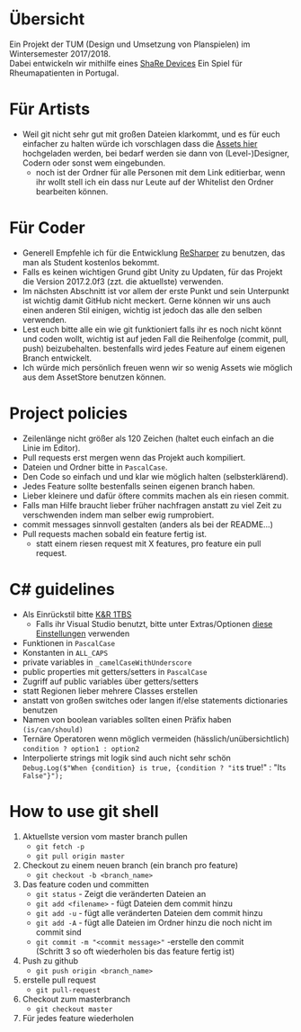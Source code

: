 # Übersicht

Ein Projekt der TUM (Design und Umsetzung von Planspielen) im Wintersemester 2017/2018.  
Dabei entwickeln wir mithilfe eines [ShaRe Devices](https://remotelab.fe.up.pt/instrumented_devices/share.php) Ein Spiel für Rheumapatienten in Portugal.

# Für Artists

* Weil git nicht sehr gut mit großen Dateien klarkommt, und es für euch einfacher zu halten würde ich vorschlagen dass die [Assets hier](https://goo.gl/ynbDtW) hochgeladen werden, bei bedarf werden sie dann von (Level-)Designer, Codern oder sonst wem eingebunden.
  * noch ist der Ordner für alle Personen mit dem Link editierbar, wenn ihr wollt stell ich ein dass nur Leute auf der Whitelist den Ordner bearbeiten können.

# Für Coder

* Generell Empfehle ich für die Entwicklung [ReSharper](https://www.jetbrains.com/resharper/) zu benutzen, das man als Student kostenlos bekommt.  
* Falls es keinen wichtigen Grund gibt Unity zu Updaten, für das Projekt die Version 2017.2.0f3 (zzt. die aktuellste) verwenden.  
* Im nächsten Abschnitt ist vor allem der erste Punkt und sein Unterpunkt ist wichtig damit GitHub nicht meckert. Gerne können wir uns auch einen anderen Stil einigen, wichtig ist jedoch das alle den selben verwenden.  
* Lest euch bitte alle ein wie git funktioniert falls ihr es noch nicht könnt und coden wollt, wichtig ist auf jeden Fall die Reihenfolge (commit, pull, push) beizubehalten. bestenfalls wird jedes Feature auf einem eigenen Branch entwickelt.  
* Ich würde mich persönlich freuen wenn wir so wenig Assets wie möglich aus dem AssetStore benutzen können.

# Project policies

* Zeilenlänge nicht größer als 120 Zeichen (haltet euch einfach an die Linie im Editor).
* Pull requests erst mergen wenn das Projekt auch kompiliert.
* Dateien und Ordner bitte in `PascalCase`.
* Den Code so einfach und und klar wie möglich halten (selbsterklärend).
* Jedes Feature sollte bestenfalls seinen eigenen branch haben.
* Lieber kleinere und dafür öftere commits machen als ein riesen commit.
* Falls man Hilfe braucht lieber früher nachfragen anstatt zu viel Zeit zu verschwenden indem man selber ewig rumprobiert.
* commit messages sinnvoll gestalten (anders als bei der README...)
* Pull requests machen sobald ein feature fertig ist.
    * statt einem riesen request mit X features, pro feature ein pull request.

# C# guidelines

* Als Einrückstil bitte [K&R 1TBS](https://en.wikipedia.org/wiki/Indentation_style#Variant:_1TBS_.28OTBS.29)
   * Falls ihr Visual Studio benutzt, bitte unter Extras/Optionen [diese Einstellungen](https://imgur.com/a/7IUc1) verwenden 
* Funktionen in `PascalCase`
* Konstanten in `ALL_CAPS`
* private variables in `_camelCaseWithUnderscore`
* public properties mit getters/setters in `PascalCase`
* Zugriff auf public variables über getters/setters
* statt Regionen lieber mehrere Classes erstellen
* anstatt von großen switches oder langen if/else statements dictionaries benutzen
* Namen von boolean variables sollten einen Präfix haben `(is/can/should)`
* Ternäre Operatoren wenn möglich vermeiden (hässlich/unübersichtlich) `condition ? option1 : option2`
* Interpolierte strings mit logik sind auch nicht sehr schön `Debug.Log($"When {condition} is true, {condition ? "it`s true!" : "It`s False"}");`

# How to use git shell 
1. Aktuellste version vom master branch pullen
    * `git fetch -p`
    * `git pull origin master`
2. Checkout zu einem neuen branch (ein branch pro feature)
    * `git checkout -b <branch_name>`
3. Das feature coden und committen
    * `git status` - Zeigt die veränderten Dateien an
    * `git add <filename>` - fügt Dateien dem commit hinzu
    * `git add -u` - fügt alle veränderten Dateien dem commit hinzu
    * `git add -A` - fügt alle Dateien im Ordner hinzu die noch nicht im commit sind
    * `git commit -m "<commit message>"` -erstelle den commit  
(Schritt 3 so oft wiederholen bis das feature fertig ist)  
4. Push zu github
    * `git push origin <branch_name>`
5. erstelle pull request
    * `git pull-request`
6. Checkout zum masterbranch
    * `git checkout master`
7. Für jedes feature wiederholen
